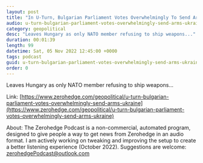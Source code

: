 ```yaml
---
layout: post
title: "In U-Turn, Bulgarian Parliament Votes Overwhelmingly To Send Arms To Ukraine"
audio: u-turn-bulgarian-parliament-votes-overwhelmingly-send-arms-ukraine-0
category: geopolitical
desc: "Leaves Hungary as only NATO member refusing to ship weapons..."
duration: 00:01:39
length: 99
datetime: Sat, 05 Nov 2022 12:45:00 +0000
tags: podcast
guid: u-turn-bulgarian-parliament-votes-overwhelmingly-send-arms-ukraine-0
order: 0
---
```

Leaves Hungary as only NATO member refusing to ship weapons...

Link: [https://www.zerohedge.com/geopolitical/u-turn-bulgarian-parliament-votes-overwhelmingly-send-arms-ukraine](https://www.zerohedge.com/geopolitical/u-turn-bulgarian-parliament-votes-overwhelmingly-send-arms-ukraine)

About: The Zerohedge Podcast is a non-commercial, automated program, designed to give people a way to get news from Zerohedge in an audio format.  I am actively working on tweaking and improving the setup to create a better listening experience (October 2022).  Suggestions are welcome: [zerohedgePodcast@outlook.com](mailto:zerohedgePodcast@outlook.com)